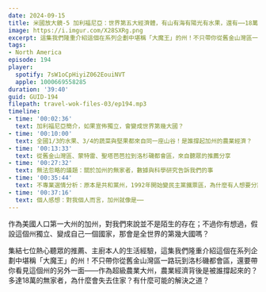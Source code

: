 ```yaml
---
date: 2024-09-15
title: 米國放大鏡-5 加利福尼亞：世界第五大經濟體，有山有海有陽光有水果，還有⋯⋯18萬無家者 (ep.194)
image: https://i.imgur.com/X28SXRg.png
excerpt: 這集我們隆重介紹這個在系列企劃中堪稱「大魔王」的州！不只帶你從舊金山灣區一路玩到洛杉磯都會區，還要帶你看見這個州的另外一面——農業經濟背後是被誰撐起來的？多達18萬的無家者為什麼會失去住家？
tags:
- North America
episode: 194
player:
  spotify: 7sW1oCpHiyiZ062EouiNVT
  apple: 1000669558285
duration: '39:40'
guid: GUID-194
filepath: travel-wok-files-03/ep194.mp3
timeline:
- time: '00:02:36'
  text: 加利福尼亞簡介，如果宣佈獨立，會變成世界第幾大國？
- time: '00:10:00'
  text: 全國1/3的水果、3/4的蔬菜與堅果都來自同一座山谷！是誰撐起加州的農業經濟？
- time: '00:13:33'
  text: 從舊金山灣區、蒙特雷、聖塔芭芭拉到洛杉磯都會區，來自聽眾的推薦分享
- time: '00:27:32'
  text: 無法忽略的議題：關於加州的無家者，數據與科學研究告訴我們的事
- time: '00:35:44'
  text: 不專業選情分析：原本是共和黨州，1992年開始變民主黨鐵票區，為什麼有人想要分割加州？
- time: '00:37:16'
  text: 個人感想：對我個人而言，加州就像是⋯⋯
---
```

作為美國人口第一大州的加州，對我們來說並不是陌生的存在；不過你有想過，假設這個州獨立、變成自己一個國家，那會是全世界的第幾大國嗎？

集結七位熱心聽眾的推薦、主廚本人的生活經驗，這集我們隆重介紹這個在系列企劃中堪稱「大魔王」的州！不只帶你從舊金山灣區一路玩到洛杉磯都會區，還要帶你看見這個州的另外一面——作為超級農業大州，農業經濟背後是被誰撐起來的？多達18萬的無家者，為什麼會失去住家？有什麼可能的解決之道？
